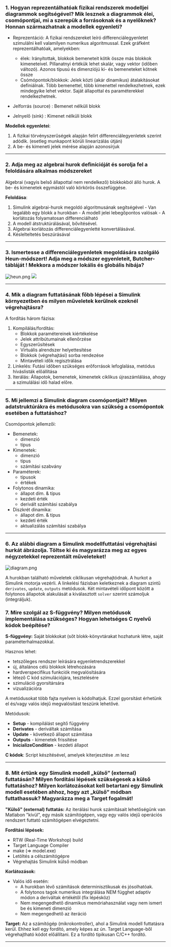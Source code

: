 ### 1. Hogyan reprezentálhatóak fizikai rendszerek modelljei diagrammok segítségével? Mik lesznek a diagrammok élei, csomópontjai, mi a szerepük a forrásoknak és a nyelőknek? Honnan származhatnak a modellek egyenleti?
 - Reprezentáció: A fizikai rendszereket leíró differenciálegyenletet szimulálni kell valamilyen numerikus algoritmussal. Ezek gráfként reprezentálhatóak, amelyekben:
	 - élek: Irányítottak, blokkok bemeneteit kötik össze más blokkok kimeneteivel. Pillanatnyi értékük lehet skalár, vagy vektor (időben változó). Azonos típusú és dimenziójú ki- és bemeneteket kötnek össze
	 - Csómópontok/blokkok: Jelek közti (akár dinamikus) átalakításokat definiálnak. Több bemenettel, több kimenettel rendelkezhetnek, ezek mindegyike lehet vektor. Saját állapottal és paraméterekkel rendelkezhetnek.


- Jelforrás (source) : Bemenet nélküli blokk
- Jelnyelő (sink) : Kimenet nélküli blokk

**Modellek egyenletei**:
1. A fizikai törvényszerűségek alapján felírt differenciálegyenletek szerint adódik. (esetleg munkapont körüli linearizálás útján)
2. A be- és kimeneti jelek  mérése alapján azonosírjuk
---
### 2. Adja meg az algebrai hurok definícióját és sorolja fel a feloldására alkalmas módszereket
Algebrai (vagyis belső állapottal nem rendelkező) blokkokból álló hurok. A be- és kimenetek egymástól való körkörös összefüggése.

**Feloldása**: 
1. Simulink algebrai-hurok megoldó algoritmusának segítségével
		- Van legalább egy blokk a hurokban
		- A modell jelei lebegőpontos valósak
		- A korlátozás folyamatosan differenciálható
2. A modell átstruktúrálásával, bővítésével.
3. Algebrai korlátozás differenciálegyenletté konvertálásával.
4. Késlelteltetés beszúrásával
----
### 3. Ismertesse a differenciálegyenletek megoldására szolgáló Heun-módszert! Adja meg a módszer egyenleteit, Butcher-tábláját ! Mekkora a módszer lokális és globális hibája?
![heun.png](https://i.loli.net/2018/10/29/5bd6159737668.png)
![](https://i.loli.net/2018/10/29/5bd6170077158.png)

---
### 4. Mik a diagram futtatásának főbb lépései a Simulink környezetben és milyen műveletek kerülnek ezeknél végrehajtásra?

A fordítás három fázisa:
1. Kompilálás/fordítás: 
	- Blokkok paramétereinek kiértékelése
	- Jelek attribútumainak ellenőrzése
	- Egyszerűsítések
	- Virtuális alrendszer helyettesítése
	- Blokkok (végrehajtási) sorba rendezése
	- Mintavételi idők regisztrálása
2. Linkelés: Futási időben szükséges erőforrások lefoglalása, metódus híváslisták előállítása 
3. Iterálás: Állapotok, bemenetek, kimenetek ciklikus újraszámlálása, ahogy a szimulálási idő halad előre.

---

### 5. Mi jellemzi a Simulink diagram csomópontjait? Milyen adatstruktúrákra és metódusokra van szükség a csomópontok esetében a futtatáshoz?


Csomópontok jellemzői:
- Bemenetek:
	- dimenzió
	- típus
- Kimenetek:
	- dimenzió
	- típus
	- számítási szabvány
- Paraméterek:
	- típusok
	- értékek
- Folytonos dinamika:
	- állapot dim. & típus
	- kezdeti érték
	- derivált számítási szabálya
- Diszkrét dinamika:
	- állapot dim. & típus
	- kezdeti érték
	- aktualizálás számítási szabálya

---
### 6. Az alábbi diagram a Simulink modellfuttatási végrehajtási hurkát ábrázolja. Töltse ki és magyarázza meg az egyes négyzetekkel reprezentált műveleteket! 

![diagram.png](https://i.loli.net/2018/10/29/5bd6180ba4ee1.png)


A hurokban található műveletek ciklikusan végrehajtódnak. A hurkot a Simulink motorja vezérli. A linkelési fázisban keletkeznek a diagram szintű `derivates`, `update`, `outputs` metódusok. Két mintavételi időpont között a folytonos állapotok alakulását  a kiválasztott `solver` szerint számoljuk (integráljuk).

### 7. Mire szolgál az S-függvény? Milyen metódusok implementálása szükséges? Hogyan lehetséges C nyelvű kódok beépítése?

**S-függvény:** Saját blokkokat (sőt blokk-könyvtárakat hozhatunk létre, saját paraméterhalmazokkal.

Hasznos lehet:
- tetszőleges rendszer leírására egyenletrendszerekkel
- új, általános célú blokkok létrehozására
- hardverspecifikus funkciók megvalósítására
- létező C kód szimulációjára, tesztelésére
- szimuláció gyorsítársára
- vizualizációra

A metódusokat több fajta nyelven is kódolhatjuk. Ezzel gyorsítást érhetünk el és/vagy valós idejű megvalósítást teszünk lehetővé.

Metódusok:
- **Setup** - kompilálást segítő függvény
- **Derivates** - deriváltak számítása
- **Update** - következő állapot számítása
- **Outputs** - kimenetek frissítése
- **InicializeCondition** - kezdeti állapot

__C kódok__: Script készítésével, amelyek kiterjesztése .m lesz 

---
### 8. Mit értünk egy Simulink modell „külső” (external) futtatásán? Milyen fordítási lépések szükségesek a külső futtatáshoz? Milyen korlátozásokat kell betartani egy Simulink modell esetében ahhoz, hogy azt „külső” módban futtathassuk? Magyarázza meg a Target fogalmát!

**"Külső" (external) futtatás:** Az iterálási hurok számításait lehetőségünk van Matlabon "kívül", egy másik számítógépen, vagy egy valós idejű operációs rendszert futtató számítógépen elvégeztetni.

**Fordítási lépések:**
- RTW (Real-Time Workshop) build
- Target Language Compiler
- make (=> model.exe) 
- Letöltés a célszámítógépre
- Végrehajtás Simulink külső módban

**Korlátozások:**
- Valós idő esetén:
	- A hurokban lévő számítások determinisztikusak és jósolhatóak.
	- A folytonos tagok numerikus integrálása NEM függhet adaptív módon a deriváltak értékétől (fix lépésköz)
	- Nem megengedhető dinamikus memóriahasználat vagy nem ismert be és kimeneti dimenzió
	- Nem megengedhető az iteráció

**Target:** Az a számítógép (mikrokontroller), ahol a Simulink modell futtatásra kerül. Ehhez kell egy fordító, amely képes az ún. Target Language-ből végrehajtható kódot előállítani. Ez a fordító tipikusan C/C++ fordító.

---

<!--stackedit_data:
eyJwcm9wZXJ0aWVzIjoiZXh0ZW5zaW9uczpcbiAgcHJlc2V0Oi
Bjb21tb25tYXJrXG4iLCJoaXN0b3J5IjpbLTI2NjA5NzQ0MCwt
NDgxODE1MTIwLDEwNDkxNTIzOTgsLTQyNjg2MjAxNiwtMTMwNz
MxMzc5Nyw2MTQ1MjgwNzUsLTM3MjUxNzk2OV19
-->